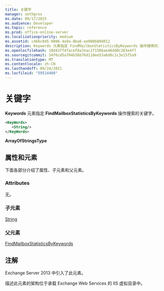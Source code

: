 ```yaml
---
title: 关键字
manager: sethgros
ms.date: 09/17/2015
ms.audience: Developer
ms.topic: reference
ms.prod: office-online-server
ms.localizationpriority: medium
ms.assetid: c466c845-9806-4a9a-8ba6-ee908b80d012
description: Keywords 元素指定 FindMailboxStatisticsByKeywords 操作搜索的关键字。
ms.openlocfilehash: 10d43ff4facef8a7eac271586ae46dd0c263e4f7
ms.sourcegitcommit: 54f6cd5a704b36b76d110ee53a6d6c1c3e15f5a9
ms.translationtype: MT
ms.contentlocale: zh-CN
ms.lasthandoff: 09/24/2021
ms.locfileid: "59514408"
---
```

# <a name="keywords"></a>关键字

**Keywords** 元素指定 **FindMailboxStatisticsByKeywords** 操作搜索的关键字。 
  
```XML
<KeyWords>
   <String/>
</KeyWords>
```

 **ArrayOfStringsType**
## <a name="attributes-and-elements"></a>属性和元素

下面各部分介绍了属性、子元素和父元素。
  
### <a name="attributes"></a>Attributes

无。
  
### <a name="child-elements"></a>子元素

[String](string.md)
  
### <a name="parent-elements"></a>父元素

[FindMailboxStatisticsByKeywords](findmailboxstatisticsbykeywords.md)
  
## <a name="remarks"></a>注解

Exchange Server 2013 中引入了此元素。
  
描述此元素的架构位于承载 Exchange Web Services 的 IIS 虚拟目录中。
  

